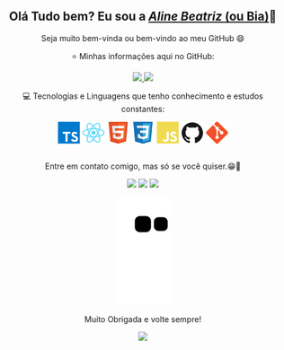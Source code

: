 <div>
   <h2 align="center">Olá Tudo bem? Eu sou a <a href="https://www.linkedin.com/in/alineleite53/"><i>Aline Beatriz </i>(ou Bia)</a>🌙</h2>
  <p align="center">Seja muito bem-vinda ou bem-vindo ao meu GitHub 😄</p>
  <p align="center">⭐ Minhas informações aqui no GitHub: </h2>
</div>
 <div align="center">
  <a href="https://github.com/AlineBeatriz53">
    <img height="150em" src="https://github-readme-stats.vercel.app/api?username=alinebeatriz53&count_private=true&include_all_commits=true&show_icons=true&theme=dracula&hide_border=false&show_owner=true"/>
    <img height="150em" src="https://github-readme-stats.vercel.app/api/top-langs/?username=alinebeatriz53&theme=dracula&hide_border=false&&layout=compact"/>
  </a>
</div>

<div align="center" valign="top">
 <p>💻 Tecnologias e Linguagens que tenho conhecimento e estudos constantes: </p>
 
   <img align="center" alt="Js" height="40" width="40"       src="https://raw.githubusercontent.com/devicons/devicon/master/icons/typescript/typescript-plain.svg">
   <img align="center" alt="React" height="40" width="40" src="https://raw.githubusercontent.com/devicons/devicon/master/icons/react/react-original.svg">
    <img align="center" alt="HTML" height="40" width="40" src="https://raw.githubusercontent.com/devicons/devicon/master/icons/html5/html5-original.svg">
   <img align="center" alt="CSS" height="40" width="40" src="https://raw.githubusercontent.com/devicons/devicon/master/icons/css3/css3-original.svg">
   <img align="center" alt="Js" height="40" width="40" src="https://raw.githubusercontent.com/devicons/devicon/master/icons/javascript/javascript-plain.svg">
   <img align="center" alt="github" height="40" width="40" src="https://raw.githubusercontent.com/devicons/devicon/master/icons/github/github-original.svg">
   <img align="center" alt="git" height="40" width="40" src="https://raw.githubusercontent.com/devicons/devicon/master/icons/git/git-original.svg">
</div>

<br>
 
<div align="center"> 
 <p align="center">Entre em contato comigo, mas só se você quiser.😁📲</p>
 <a href="https://www.instagram.com/_beatrizny/" target="_blank">
 <img src="https://img.shields.io/badge/-Instagram-%23E4405F?style=for-the-badge&logo=instagram&logoColor=white" target="_blank"></a>
 <a href="https://www.linkedin.com/in/aline-leite-9786ba221/" target="_blank">
 <img src="https://img.shields.io/badge/-LinkedIn-%230077B5?style=for-the-badge&logo=linkedin&logoColor=white" target="_blank"></a>
 <a href="mailto:ali.beatriz070@gmail.com">
 <img src="https://img.shields.io/badge/-Gmail-%23333?style=for-the-badge&logo=gmail&logoColor=white" target="_blank"></a></a>
 
 ![Snake animation](https://github.com/alinebeatriz53/alinebeatriz53/blob/output/github-contribution-grid-snake.svg)
>
 
 <p align="center"> 
 Muito Obrigada e volte sempre!
</p>
 
<p align="center">
 <img alingn="center" src="https://i.picasion.com/pic91/8a04f4634c39439266ade84664cb933a.gif" />
</p>

<!-- <p align="center">
<a href="https://github.com/AlineBeatriz53/">
  <img src="http://github-readme-streak-stats.herokuapp.com?user=AlineBeatriz53&theme=blueberry&hide_border=true&background=355C7D00&stroke=4169E1&dates=4169E1" /></a> -->

</div>

